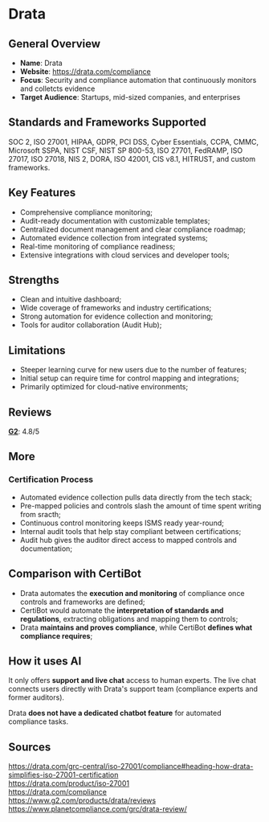 # Drata

## General Overview

- **Name**: Drata
- **Website**: https://drata.com/compliance
- **Focus**: Security and compliance automation that continuously monitors and colletcts evidence
- **Target Audience**: Startups, mid-sized companies, and enterprises

## Standards and Frameworks Supported

SOC 2, ISO 27001, HIPAA, GDPR, PCI DSS, Cyber Essentials, CCPA, CMMC, Microsoft SSPA, NIST CSF, NIST SP 800-53, ISO 27701, FedRAMP, ISO 27017, ISO 27018, NIS 2, DORA, ISO 42001, CIS v8.1, HITRUST, and custom frameworks.

## Key Features

- Comprehensive compliance monitoring;
- Audit-ready documentation with customizable templates;
- Centralized document management and clear compliance roadmap;
- Automated evidence collection from integrated systems;
- Real-time monitoring of compliance readiness;
- Extensive integrations with cloud services and developer tools;

## Strengths

- Clean and intuitive dashboard;
- Wide coverage of frameworks and industry certifications;
- Strong automation for evidence collection and monitoring;
- Tools for auditor collaboration (Audit Hub);

## Limitations

- Steeper learning curve for new users due to the number of features;
- Initial setup can require time for control mapping and integrations;
- Primarily optimized for cloud-native environments;

## Reviews

[**G2**](https://www.g2.com/products/drata/reviews): 4.8/5

## More

### Certification Process

- Automated evidence collection pulls data directly from the tech stack;
- Pre-mapped policies and controls slash the amount of time spent writing from sracth;
- Continuous control monitoring keeps ISMS ready year-round;
- Internal audit tools that help stay compliant between certifications;
- Audit hub gives the auditor direct access to mapped controls and documentation;

## Comparison with CertiBot

- Drata automates the **execution and monitoring** of compliance once controls and frameworks are defined;
- CertiBot would automate the **interpretation of standards and regulations**, extracting obligations and mapping them to controls;
- Drata **maintains and proves compliance**, while CertiBot **defines what compliance requires**;

## How it uses AI

It only offers **support and live chat** access to human experts. The live chat connects users directly with Drata's support team (compliance experts and former auditors).  

Drata **does not have a dedicated chatbot feature** for automated compliance tasks.

## Sources

https://drata.com/grc-central/iso-27001/compliance#heading-how-drata-simplifies-iso-27001-certification  
https://drata.com/product/iso-27001  
https://drata.com/compliance  
https://www.g2.com/products/drata/reviews  
https://www.planetcompliance.com/grc/drata-review/
